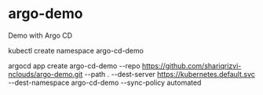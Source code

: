 # argo-demo
Demo with Argo CD

kubectl create namespace argo-cd-demo

argocd app create argo-cd-demo --repo https://github.com/shariqrizvi-nclouds/argo-demo.git --path . --dest-server https://kubernetes.default.svc --dest-namespace argo-cd-demo --sync-policy automated
